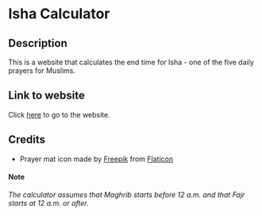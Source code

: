 # Isha Calculator

## Description

This is a website that calculates the end time for Isha - one of the five daily prayers for Muslims.

## Link to website

Click [here](https://mohammed-ysn.github.io/isha-calculator/) to go to the website.

## Credits

- Prayer mat icon made by [Freepik](https://www.flaticon.com/authors/freepik) from [Flaticon](https://www.flaticon.com/)

#### Note

_The calculator assumes that Maghrib starts before 12 a.m. and that Fajr starts at 12 a.m. or after._
